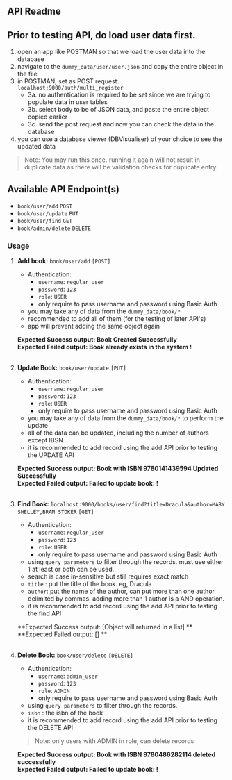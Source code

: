 ## API Readme

## Prior to testing API, do load user data first.

1. open an app like POSTMAN so that we load the user data into the database
2. navigate to the `dummy_data/user/user.json` and copy the entire object in the file
3. in POSTMAN, set as POST request: `localhost:9000/auth/multi_register`
   - 3a. no authentication is required to be set since we are trying to populate data in user tables
   - 3b. select body to be of JSON data, and paste the entire object copied earlier
   - 3c. send the post request and now you can check the data in the database
4. you can use a database viewer (DBVisualiser) of your choice to see the updated data
> Note: You may run this once. running it again will not result in
> duplicate data as there will be validation checks for duplicate entry.


## Available API Endpoint(s)

- `book/user/add` `POST`
- `book/user/update` `PUT`
- `book/user/find` `GET`
- `book/admin/delete` `DELETE`

### Usage

1. **Add book:** `book/user/add` `[POST]`
    - Authentication:
        - `username`: `regular_user`
        - `password`: `123`
        - `role`: `USER`
        - only require to pass username and password using Basic Auth
   - you may take any of data from the `dummy_data/book/*`
   - recommended to add all of them (for the testing of later API's)
   - app will prevent adding the same object again
   
   **Expected Success output: Book Created Successfully**<br> 
   **Expected Failed output: Book already exists in the system !**<br>
   <br>
2. **Update Book:** `book/user/update` `[PUT]`
    - Authentication:
        - `username`: `regular_user`
        - `password`: `123`
        - `role`: `USER`
        - only require to pass username and password using Basic Auth
   - you may take any of data from the `dummy_data/book/*` to perform the update
   - all of the data can be updated, including the number of authors except IBSN
   - it is recommended to add record using the add API prior to testing the UPDATE API

   **Expected Success output: Book with ISBN 9780141439594 Updated Successfully**<br>
   **Expected Failed output: Failed to update book: !**<br>
   <br>
3. **Find Book:** `localhost:9000/books/user/find?title=Dracula&author=MARY SHELLEY,BRAM STOKER` `[GET]`
    - Authentication:
        - `username`: `regular_user`
        - `password`: `123`
        - `role`: `USER`
        - only require to pass username and password using Basic Auth
    - using `query parameters` to filter through the records. must use either 1 at least or both can be used.
    - search is case in-sensitive but still requires exact match
    - `title` : put the title of the book. eg, Dracula
    - `author`: put the name of the author, can put more than one author delimited by commas. adding more than 1 author is a AND operation.
   - it is recommended to add record using the add API prior to testing the find API

   **Expected Success output: [Object will returned in a list] **<br>
   **Expected Failed output: [] **<br>
   <br>
4. **Delete Book:** `book/user/delete` `[DELETE]`
    - Authentication:
        - `username`: `admin_user`
        - `password`: `123`
        - `role`: `ADMIN`
        - only require to pass username and password using Basic Auth
   - using `query parameters` to filter through the records.
   - `isbn` : the isbn of the book
   - it is recommended to add record using the add API prior to testing the DELETE API
   
   > Note: only users with ADMIN in role, can delete records

   **Expected Success output: Book with ISBN 9780486282114 deleted successfully**<br>
   **Expected Failed output: Failed to update book: !**<br>
   <br>